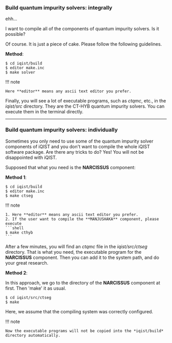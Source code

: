 ### Build quantum impurity solvers: integrally

ehh...

I want to compile all of the components of quantum impurity solvers. Is it possible?

Of course. It is just a piece of cake. Please follow the following guidelines.

**Method**:

```shell
$ cd iqist/build
$ editor make.inc
$ make solver
```

!!! note

    Here **editor** means any ascii text editor you prefer.

Finally, you will see a lot of executable programs, such as *ctqmc*, etc., in the *iqist/src* directory. They are the CT-HYB quantum impurity solvers. You can execute them in the terminal directly.

---

### Build quantum impurity solvers: individually

Sometimes you only need to use some of the quantum impurity solver components of iQIST and you don't want to compile the whole iQIST software package. Are there any tricks to do? Yes! You will not be disappointed with iQIST.

Supposed that what you need is the **NARCISSUS** component:

**Method 1**:

```
$ cd iqist/build
$ editor make.inc
$ make ctseg
```

!!! note

    1. Here **editor** means any ascii text editor you prefer.
    2. If the user want to compile the **MANJUSHAKA** component, please execute
    ```shell
    $ make cthyb
    ```


After a few minutes, you will find an *ctqmc* file in the *iqist/src/ctseg* directory. That is what you need, the executable program for the **NARCISSUS** component. Then you can add it to the system path, and do your great research.

**Method 2**:

In this approach, we go to the directory of the **NARCISSUS** component at first. Then 'make' it as usual.

```
$ cd iqist/src/ctseg
$ make
```

Here, we assume that the compiling system was correctly configured.

!!! note

    Now the executable programs will not be copied into the *iqist/build* directory automatically.
